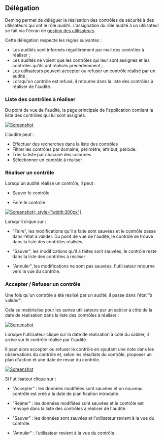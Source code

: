## Délégation

Deming permet de déléguer la réalisation des contrôles de sécurité à des utilisateurs qui ont le rôle *audité*.
L'assignation du rôle audité à un utilisateur se fait via l'écran de [gestion des utilisateurs](config.fr.md/#users).

Cette délégation respecte les règles suivantes :

- Les audités sont informés régulièrement par mail des contrôles à réaliser ;
- Les audités ne voient que les contrôles qui leur sont assignés et les contrôles qu'ils ont réalisés précédemment ;
- Les utilisateurs peuvent accepter ou refuser un contrôle réalisé par un audité ;
- Lorsqu'un contrôle est refusé, il retourne dans la liste des contrôles à réaliser de l'audité.


### Liste des contrôles à réaliser

Du point de vue de l'audité, la page principale de l'application contient la liste des contrôles qui lui sont assignés.

[![Screenshot](images/d1.fr.png)](images/d1.fr.png)

L'audité peut :

- Effectuer des recherches dans la liste des contrôles
- Filtrer les contrôles par domaine, périmètre, attribut, période.
- Trier la liste par chacune des colonnes
- Sélectionner un contrôle à réaliser


### Réaliser un contrôle

Lorsqu'un audité réalise un contrôle, il peut :

- Sauver le contrôle

- Faire le contrôle

[![Screenshot](images/d2.fr.png){: style="width:300px"}](images/d2.fr.png)

Lorsqu'il clique sur :

- "Faire", les modifications qu'il a faite sont sauvées et le contrôle passe dans l'état à valider. Du point de vue de l'audité, le contrôle se trouve dans la liste des contrôles réalisés.

- "Sauver", les modifications qu'il a faites sont sauvées, le contrôle reste dans la liste des contrôles à réaliser

- "Annuler", les modifications ne sont pas sauvées, l'utilisateur retourne vers la vue du contrôle.


### Accepter / Refuser un contrôle

Une fois qu'un contrôle a été réalisé par un audité, il passe dans l'état "à valider".

Cela se matérialise pour les autres utilisateurs par un sablier à côté de la date de réalisation dans la liste des contrôles à réaliser :

[![Screenshot](images/d3.fr.png)](images/d2.fr.png)

Lorsque l'utilisateur clique sur la date de réalisation à côté du sablier, il arrive sur le contrôle réalisé par l'audité.

Il peut alors accepter ou refuser le contrôle en ajoutant une note dans les observations du contrôle et, selon les résultats du contrôle, proposer un plan d'action et une date de revue du contrôle.

[![Screenshot](images/d4.fr.png)](images/d4.fr.png)

Si l'utilisateur clique sur :

- "Accepter" : les données modifiées sont sauvées et un nouveau contrôle est créé à la date de planification introduite.

- "Rejeter" : les données modifiées sont sauvées et le contrôle est renvoyé dans la liste des contrôles à réaliser de l'audité.

- "Sauver" : les données sont sauvées et l'utilisateur revient à la vue du contrôle.

- "Annuler" : l'utilisateur revient à la vue du contrôle.
